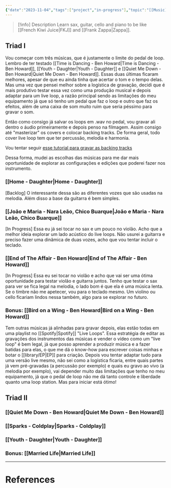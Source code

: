 ```yaml
---
{"date":"2023-11-04","tags":["project","in-progress"],"topic":"[[Music]]","publish":true,"description":"Mastering expression across instruments and crafting a sound that’s uniquely mine","PassFrontmatter":true}
---
```


>[!info] Description 
>Learn sax, guitar, cello and piano to be like [[French Kiwi Juice\|FKJ]] and [[Frank Zappa\|Zappa]].

## Triad I
Vou começar com três músicas, que é justamente o limite do pedal de loop. Lembro de ter testado [[Time is Dancing - Ben Howard\|Time is Dancing - Ben Howard]], [[Youth - Daughter\|Youth - Daughter]] e [[Quiet Me Down - Ben Howard\|Quiet Me Down - Ben Howard]]. Essas duas últimas ficaram melhores, apesar de que eu ainda tinha que acertar o tom e o tempo delas. Mas uma vez que pensei melhor sobre a logística de gravação, decidi que é mais produtivo testar essa vez como uma produção musical e depois adaptar para um live loop, a razão principal sendo as limitações do meu equipamento já que só tenho um pedal que faz o loop e outro que faz os efeitos, além de uma caixa de som muito ruim que seria péssimo para gravar o som. 

Então como consigo já salvar os loops em .wav no pedal, vou gravar ali dentro o áudio primeiramente e depois penso na filmagem. Assim consigo até "masterizar" os covers e colocar backing tracks. De forma geral, todo cover live loop tem que ter percussão, melodia e harmonia. 

Vou tentar seguir [esse tutorial para gravar as backing tracks](https://stephvanlinden.com/how-to-create-backing-tracks-for-guitar-covers-a-tutorial/)

Dessa forma, mudei as escolhas das músicas para me dar mais oportunidade de explorar as configurações e edições que poderei fazer nos instrumento. 
### [[Home - Daughter\|Home - Daughter]]
[Backlog]
O interessante dessa são as diferentes vozes que são usadas na melodia. Além disso a base da guitarra é bem simples.
### [[João e Maria - Nara Leão, Chico Buarque\|João e Maria - Nara Leão, Chico Buarque]]
[In Progress]
Essa eu já sei tocar no sax e um pouco no violão. Acho que a melhor ideia explorar um lado acústico do live loops. Não usurei a guitarra e preciso fazer uma dinâmica de duas vozes, acho que vou tentar incluir o teclado.
### [[End of The Affair - Ben Howard\|End of The Affair - Ben Howard]]
[In Progress]
Essa eu sei tocar no violão e acho que vai ser uma ótima oportunidade para testar violão e guitarra juntos. Tenho que testar o sax para ver se fica legal na melodia, o lado bom é que ela é uma música lenta. Se o timbre não me apetecer, vou para o teclado mesmo. Um violino ou cello ficariam lindos nessa também, algo para se explorar no futuro.
### Bonus: [[Bird on a Wing - Ben Howard\|Bird on a Wing - Ben Howard]]

Tem outras músicas já alinhadas para gravar depois, elas estão todas em uma playlist no [[Spotify\|Spotify]] "Live Loops". 
Essa estratégia de editar as gravações dos instrumentos das músicas e vender o vídeo como um "live loop" é bem legal, já que posso aprender a produzir música e a fazer batidas para elas, o que me dá o know-how para escrever coisas minhas e botar o [[library/EP\|EP]] para criação. Depois vou tentar adaptar tudo para uma versão live mesmo, não sei como a logística ficaria, entre quais partes já vem pré-gravadas (a percussão por exemplo) e quais eu gravo ao vivo (a melodia por exemplo), vai depender muito das limitações que tenho no meu equipamento, já que o pedal de loop não me dá tanto controle e liberdade quanto uma loop station. Mas para iniciar está ótimo!

## Triad II

### [[Quiet Me Down - Ben Howard\|Quiet Me Down - Ben Howard]]

### [[Sparks - Coldplay\|Sparks - Coldplay]]

### [[Youth - Daughter\|Youth - Daughter]]

### Bonus: [[Married Life\|Married Life]]



---
# References
>